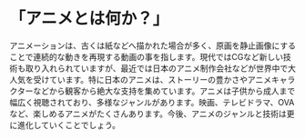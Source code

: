 
# 「アニメとは何か？」
アニメーションは、古くは紙などへ描かれた場合が多く、原画を静止画像にすることで連続的な動きを再現する動画の事を指します。現代ではCGなど新しい技術も取り入れられていますが、最近では日本のアニメ制作会社などが世界中で大人気を受けています。特に日本のアニメは、ストーリーの豊かさやアニメキャラクターなどから観客から絶大な支持を集めています。アニメは子供から成人まで幅広く視聴されており、多様なジャンルがあります。映画、テレビドラマ、OVAなど、楽しめるアニメがたくさんあります。今後、アニメのジャンルと技術は更に進化していくことでしょう。